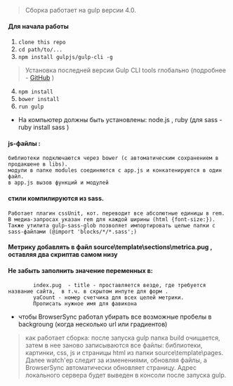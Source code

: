 
> Сборка работает на gulp версии 4.0. 

#### Для начала работы

1. ```clone this repo```
2. ```cd path/to/...```
3. ```npm install gulpjs/gulp-cli -g```  
> Установка последней версии Gulp CLI tools глобально (подробнее - [GitHub](https://github.com/gulpjs/gulp/blob/4.0/docs/getting-started.md) )

4. ```npm install```
5.  ```bower install```
6. ```run gulp``` 

* На компьютер должны быть установлены: node.js , ruby (для sass - ruby install sass )

#### js-файлы :
	библиотеки подключаются через bower (с автоматическим сохранением в продакшене в libs).
	модули в папке modules соединяются с app.js и конкатенируются в один файл.
	в app.js вызов функций и модулей

#### стили компилируются из sass.
	Работает плагин cssUnit, кот. переводит все абсолютные единицы в rem.
	В медиа-запросах указан rem для каждой ширины (html {font-size:}).
	Также утилита gulp-sass-glob позволяет импортировать целые папки с sass-файлами (@import 'blocks/*/*.sass';)

#### Метрику добавлять в файл source\template\sections\metrica.pug , оставляя два скриптав самом низу

#### Не забыть заполнить значение переменных в:
            index.pug  - title - проставляется везде, где требуется название сайта,  в т.ч. в скрытом инпуте для форм .
            yaCount - номер счетчика для всех целей метрики.
            Прописать нужное имя для фавикона

* чтобы BrowserSync работал убирать все возможные пробелы в backgroung (когда несколько url или градиентов)

> как работает сборка: после запуска gulp папка build очищается, затем в нее заново записываются все файлы: библиотеки,
 картинки, css, js и страницы html из папки source\template\pages. Далее watch'ер следит за изменениями, обновляя
 файлы, а BrowserSync автоматически обновляет страницу. Адрес локального сервера будет выведен в консоли после
 запуска gulp.

